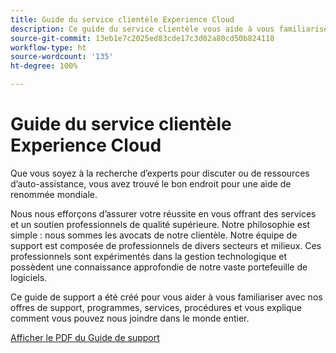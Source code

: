 ```yaml
---
title: Guide du service clientèle Experience Cloud
description: Ce guide du service clientèle vous aide à vous familiariser avec nos offres de support, nos programmes, service, procédures Experience Cloud et vous explique comment vous pouvez nous joindre dans le monde entier.
source-git-commit: 13eb1e7c2025ed83cde17c3d02a80cd50b824118
workflow-type: ht
source-wordcount: '135'
ht-degree: 100%

---
```


# Guide du service clientèle Experience Cloud

Que vous soyez à la recherche d’experts pour discuter ou de ressources d’auto-assistance, vous avez trouvé le bon endroit pour une aide de renommée mondiale.

Nous nous efforçons d’assurer votre réussite en vous offrant des services et un soutien professionnels de qualité supérieure. Notre philosophie est simple : nous sommes les avocats de notre clientèle. Notre équipe de support est composée de professionnels de divers secteurs et milieux. Ces professionnels sont expérimentés dans la gestion technologique et possèdent une connaissance approfondie de notre vaste portefeuille de logiciels. 

Ce guide de support a été créé pour vous aider à vous familiariser avec nos offres de support, programmes, services, procédures et vous explique comment vous pouvez nous joindre dans le monde entier.

[Afficher le PDF du Guide de support](assets/ExperienceCloudCustomerSupportGuide.pdf)
